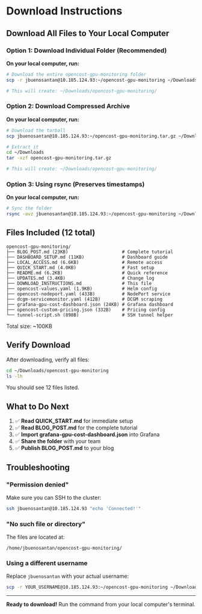 # Download Instructions

## Download All Files to Your Local Computer

### Option 1: Download Individual Folder (Recommended)

**On your local computer, run:**

```bash
# Download the entire opencost-gpu-monitoring folder
scp -r jbuenosantan@10.185.124.93:~/opencost-gpu-monitoring ~/Downloads/

# This will create: ~/Downloads/opencost-gpu-monitoring/
```

### Option 2: Download Compressed Archive

**On your local computer, run:**

```bash
# Download the tarball
scp jbuenosantan@10.185.124.93:~/opencost-gpu-monitoring.tar.gz ~/Downloads/

# Extract it
cd ~/Downloads
tar -xzf opencost-gpu-monitoring.tar.gz

# This will create: ~/Downloads/opencost-gpu-monitoring/
```

### Option 3: Using rsync (Preserves timestamps)

**On your local computer, run:**

```bash
# Sync the folder
rsync -avz jbuenosantan@10.185.124.93:~/opencost-gpu-monitoring ~/Downloads/
```

## Files Included (12 total)

```
opencost-gpu-monitoring/
├── BLOG_POST.md (23KB)                    # Complete tutorial
├── DASHBOARD_SETUP.md (11KB)              # Dashboard guide
├── LOCAL_ACCESS.md (6.6KB)                # Remote access
├── QUICK_START.md (4.0KB)                 # Fast setup
├── README.md (6.2KB)                      # Quick reference
├── UPDATES.md (3.4KB)                     # Change log
├── DOWNLOAD_INSTRUCTIONS.md               # This file
├── opencost-values.yaml (1.9KB)           # Helm config
├── opencost-nodeport.yaml (433B)          # NodePort service
├── dcgm-servicemonitor.yaml (412B)        # DCGM scraping
├── grafana-gpu-cost-dashboard.json (24KB) # Grafana dashboard
├── opencost-custom-pricing.json (332B)    # Pricing config
└── tunnel-script.sh (898B)                # SSH tunnel helper
```

Total size: ~100KB

## Verify Download

After downloading, verify all files:

```bash
cd ~/Downloads/opencost-gpu-monitoring
ls -lh
```

You should see 12 files listed.

## What to Do Next

1. ✅ **Read QUICK_START.md** for immediate setup
2. ✅ **Read BLOG_POST.md** for the complete tutorial
3. ✅ **Import grafana-gpu-cost-dashboard.json** into Grafana
4. ✅ **Share the folder** with your team
5. ✅ **Publish BLOG_POST.md** to your blog

## Troubleshooting

### "Permission denied"

Make sure you can SSH to the cluster:
```bash
ssh jbuenosantan@10.185.124.93 "echo 'Connected!'"
```

### "No such file or directory"

The files are located at:
```
/home/jbuenosantan/opencost-gpu-monitoring/
```

### Using a different username

Replace `jbuenosantan` with your actual username:
```bash
scp -r YOUR_USERNAME@10.185.124.93:~/opencost-gpu-monitoring ~/Downloads/
```

---

**Ready to download!** Run the command from your local computer's terminal.


